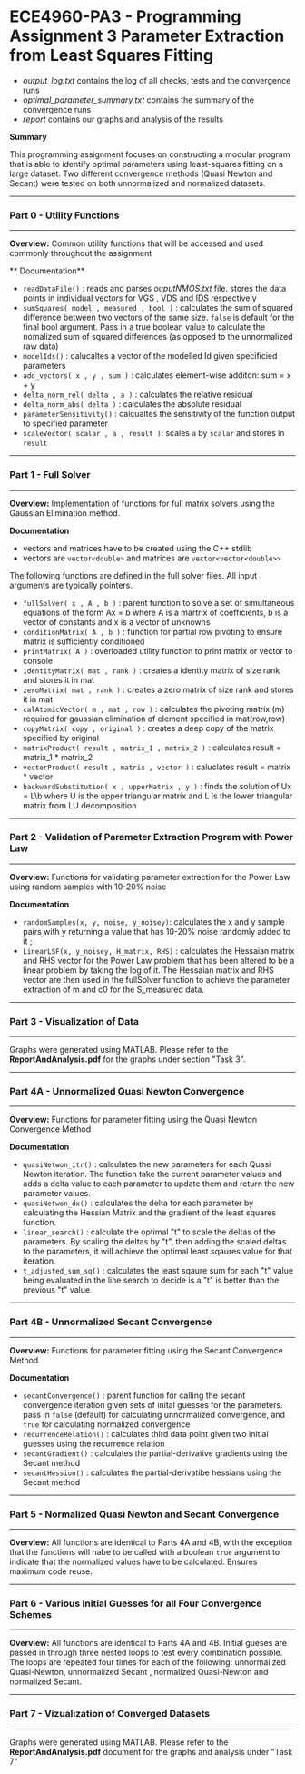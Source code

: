 # ECE4960-PA3 - Programming Assignment 3 Parameter Extraction from Least Squares Fitting

- *output_log.txt* contains the log of all checks, tests and the convergence runs
- *optimal_parameter_summary.txt* contains the summary of the convergence runs
- *report* contains our graphs and analysis of the results

**Summary**  

This programming assignment focuses on constructing a modular program that is able to identify optimal parameters using least-squares fitting on a large dataset. Two different convergence methods (Quasi Newton and Secant) were tested on both unnormalized and normalized datasets.

***************************************************************************
### Part 0 - Utility Functions
***************************************************************************
**Overview:** Common utility functions that will be accessed and used commonly throughout the assignment

** Documentation** 
- `readDataFile()` : reads and parses *ouputNMOS.txt* file. stores the data points in individual vectors for VGS , VDS and IDS respectively
- `sumSquares( model , measured , bool )` : calculates the sum of squared difference between two vectors of the same size. `false` is default for the final bool argument. Pass in a true boolean value to calculate the nomalized sum of squared differences (as opposed to the unnormalized raw data)
- `modelIds()` : calucaltes a vector of the modelled Id given specificied parameters
- `add_vectors( x , y , sum )` : calculates element-wise additon: sum = x + y
- `delta_norm_rel( delta , a )` : calculates the relative residual 
- `delta_norm_abs( delta )` : calculates the absolute residual
- `parameterSensitivity()` : calcualtes the sensitivity of the function output to specified parameter
- `scaleVector( scalar , a , result )`: scales `a` by `scalar` and stores in `result`

***************************************************************************
### Part 1 - Full Solver
***************************************************************************
**Overview:** Implementation of functions for full matrix solvers using the Gaussian Elimination method.

**Documentation**
- vectors and matrices have to be created using the C++ stdlib
- vectors are `vector<double>` and matrices are `vector<vector<double>>`

The following functions are defined in the full solver files.  All input arguments are typically pointers.

- `fullSolver( x , A , b )` : parent function to solve a set of simultaneous equations of the form Ax = b where A is a martrix of coefficients, b is a vector of constants and x is a vector of unknowns
- `conditionMatrix( A , b )` : function for partial row pivoting to ensure matrix is sufficiently conditioned
- `printMatrix( A )` : overloaded utility function to print matrix or vector to console
- `identityMatrix( mat , rank )` : creates a identity matrix of size rank and stores it in mat
- `zeroMatrix( mat , rank )` : creates a zero matrix of size rank and stores it in mat
- `calAtomicVector( m , mat , row )` : calculates the pivoting matrix (m) required for gaussian elimination of element specified in mat(row,row)
- `copyMatrix( copy , original )` : creates a deep copy of the matrix specified by original
- `matrixProduct( result , matrix_1 , matrix_2 )` : calculates result = matrix_1 * matrix_2
- `vectorProduct( result , matrix , vector )` : caluclates result = matrix * vector
- `backwardSubstitution( x , upperMatrix , y )` : finds the solution of Ux = L\b where U is the upper triangular matrix and L is the lower triangular matrix from LU decomposition 


***************************************************************************
### Part 2 - Validation of Parameter Extraction Program with Power Law
***************************************************************************
**Overview:** Functions for validating parameter extraction for the Power Law using random samples with 10-20% noise

**Documentation**
- `randomSamples(x, y, noise, y_noisey)`: calculates the x and y sample pairs with y returning a value that has 10-20% noise randomly added to it ;
- `LinearLSF(x, y_noisey, H_matrix, RHS)` : calculates the Hessaian matrix and RHS vector for the Power Law problem that has been altered to be a linear problem by taking the log of it. The Hessaian matrix and RHS vector are then used in the fullSolver function to achieve the parameter extraction of  m and c0 for the S_measured data.
***************************************************************************
### Part 3 - Visualization of Data
***************************************************************************
Graphs were generated using MATLAB. Please refer to the **ReportAndAnalysis.pdf** for the graphs under section "Task 3".

***************************************************************************
### Part 4A - Unnormalized Quasi Newton Convergence
***************************************************************************
**Overview:** Functions for parameter fitting using the Quasi Newton Convergence Method

**Documentation**
- `quasiNetwon_itr()` : calculates the new parameters for each Quasi Newton iteration. The function take the current parameter values and adds a delta value to each parameter to update them and return the new parameter values.
- `quasiNetwon_dx()` : calculates the delta for each parameter by calculating the Hessian Matrix and the gradient of the least squares function.
- `linear_search()` : calculate the optimal "t" to scale the deltas of the parameters. By scaling the deltas by "t", then adding the scaled deltas to the parameters, it will achieve the optimal least sqaures value for that iteration.
- `t_adjusted_sum_sq()` : calculates the least sqaure sum for each "t" value being evaluated in the line search to decide is a "t" is better than the previous "t" value.
***************************************************************************
### Part 4B - Unnormalized Secant Convergence
***************************************************************************
**Overview:** Functions for parameter fitting using the Secant Convergence Method

**Documentation**
- `secantConvergence()` : parent function for calling the secant convergence iteration given sets of inital guesses for the parameters. pass in `false` (default) for calculating unnormalized convergence, and `true` for calculating normalized convergence
- `recurrenceRelation()` : calculates third data point given two initial guesses using the recurrence relation
- `secantGradient()` : calculates the partial-derivative gradients using the Secant method
- `secantHession()` : calculates the partial-derivatibe hessians using the Secant method

***************************************************************************
### Part 5 - Normalized Quasi Newton and Secant Convergence
***************************************************************************
**Overview:** All functions are identical to Parts 4A and 4B, with the exception that the functions will habe to be called with a boolean `true` argument to indicate that the normalized values have to be calculated. Ensures maximum code reuse. 

***************************************************************************
### Part 6 - Various Initial Guesses for all Four Convergence Schemes
***************************************************************************
**Overview:** All functions are identical to Parts 4A and 4B. Initial gueses are passed in through three nested loops to test every combination possible. The loops are repeated four times for each of the following: unnormalized Quasi-Newton, unnormalized Secant , normalized Quasi-Newton and normalized Secant.

***************************************************************************
### Part 7 - Vizualization of Converged Datasets
***************************************************************************
Graphs were generated using MATLAB. Please refer to the **ReportAndAnalysis.pdf** document for the graphs and analysis under "Task 7"

